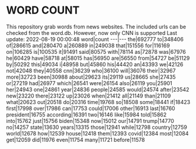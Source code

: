 # WORD COUNT
This repository grab words from news websites. The included urls can be checked from the word.db.
However, now only CNN is supported
Last update: 2022-08-19 00:00:48
word|count
---|---
the|692777
to|348406
of|286615
and|280470
a|260889
in|249038
that|151556
for|116169
on|106285
is|100535
it|91491
said|80575
with|78114
as|72878
was|67976
he|60429
have|58718
at|58015
has|56950
are|56550
from|54727
be|51129
by|50292
this|49034
i|48958
but|45860
his|44420
an|43393
we|42126
not|42048
they|40558
cnn|36239
who|36100
will|36076
their|32967
more|32723
been|30988
about|29623
its|29119
us|28665
she|27435
or|27219
had|26977
which|26541
were|26154
also|26119
you|25901
her|24943
one|24861
year|24836
people|24585
would|24574
after|23542
new|23220
there|23122
up|23026
when|21412
all|21149
than|21109
what|20623
out|20518
do|20316
time|19768
so|18508
some|18441
if|18423
first|17998
over|17986
can|17753
could|17006
other|16913
last|16760
president|16755
according|16391
two|16146
like|15984
told|15862
into|15762
just|15756
biden|15348
now|15012
our|14791
trump|14770
no|14257
state|13630
years|13315
those|12941
while|12798
country|12759
world|12678
how|12539
house|12418
them|12393
covid|12384
most|12084
get|12059
did|11976
even|11754
many|11721
before|11578
